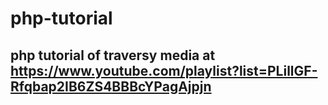 # php-tutorial
## php tutorial of traversy media at https://www.youtube.com/playlist?list=PLillGF-Rfqbap2IB6ZS4BBBcYPagAjpjn
